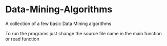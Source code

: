 # Data-Mining-Algorithms
A collection of a few basic Data Mining algorithms

To run the programs just change the source file name in the main function or read function
